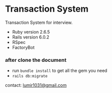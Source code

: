 # Transaction System

Transaction System for interview.

* Ruby version 2.6.5
* Rails version 6.0.2
* RSpec
* FactoryBot

### after clone the document
* run `bundle install` to get all the gem you need
* `rails db:migrate`

contact: lumir1031@gmail.com

